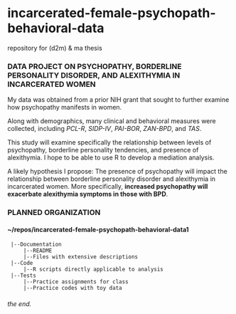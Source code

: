 # incarcerated-female-psychopath-behavioral-data
repository for (d2m) &amp; ma thesis

### DATA PROJECT ON PSYCHOPATHY, BORDERLINE PERSONALITY DISORDER, AND ALEXITHYMIA IN INCARCERATED WOMEN

My data was obtained from a prior NIH grant that sought to further examine how psychopathy manifests in women.

Along with demographics, many clinical and behavioral measures were collected, including _PCL-R_, _SIDP-IV_, _PAI-BOR_, _ZAN-BPD_, and _TAS_.

This study will examine specifically the relationship between levels of psychopathy, borderline personality tendencies, and presence of alexithymia. I hope to be able to use R to develop a mediation analysis.

A likely hypothesis I propose: The presence of psychopathy will impact the relationship between borderline personality disorder and alexithymia in incarcerated women. More specifically, **increased psychopathy will exacerbate alexithymia symptoms in those with BPD**.

### PLANNED ORGANIZATION
#### ~/repos/incarcerated-female-psychopath-behavioral-data1
     |--Documentation
         |--README
         |--Files with extensive descriptions
     |--Code
         |--R scripts directly applicable to analysis
     |--Tests
         |--Practice assignments for class
         |--Practice codes with toy data

###### the end.